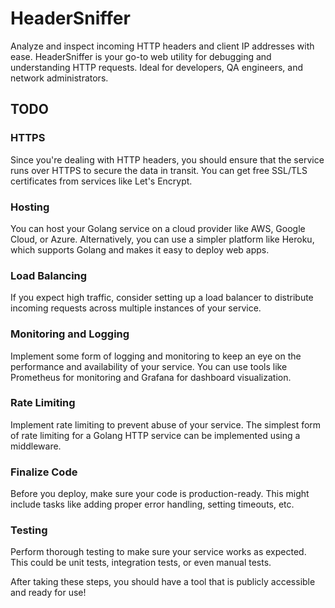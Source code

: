 # HeaderSniffer

Analyze and inspect incoming HTTP headers and client IP addresses with ease. HeaderSniffer is your go-to web utility for debugging and understanding HTTP requests. Ideal for developers, QA engineers, and network administrators.

## TODO

### HTTPS
Since you're dealing with HTTP headers, you should ensure that the service runs over HTTPS to secure the data in transit. You can get free SSL/TLS certificates from services like Let's Encrypt.

### Hosting
You can host your Golang service on a cloud provider like AWS, Google Cloud, or Azure. Alternatively, you can use a simpler platform like Heroku, which supports Golang and makes it easy to deploy web apps.

### Load Balancing
If you expect high traffic, consider setting up a load balancer to distribute incoming requests across multiple instances of your service.

### Monitoring and Logging
Implement some form of logging and monitoring to keep an eye on the performance and availability of your service. You can use tools like Prometheus for monitoring and Grafana for dashboard visualization.

### Rate Limiting
Implement rate limiting to prevent abuse of your service. The simplest form of rate limiting for a Golang HTTP service can be implemented using a middleware.

### Finalize Code
Before you deploy, make sure your code is production-ready. This might include tasks like adding proper error handling, setting timeouts, etc.

### Testing
Perform thorough testing to make sure your service works as expected. This could be unit tests, integration tests, or even manual tests.

After taking these steps, you should have a tool that is publicly accessible and ready for use!